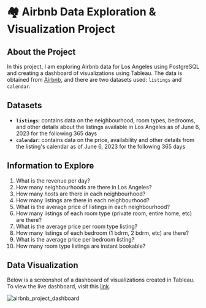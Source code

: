 # :houses: Airbnb Data Exploration & Visualization Project

## About the Project
In this project, I am exploring Airbnb data for Los Angeles using PostgreSQL and creating a dashboard of visualizations using Tableau. The data is obtained from [Airbnb](http://insideairbnb.com/get-the-data/), and there are two datasets used: `listings` and `calendar`. 

## Datasets
- **`listings`:** contains data on the neighbourhood, room types, bedrooms, and other details about the listings available in Los Angeles as of June 6, 2023 for the following 365 days
- **`calendar`:** contains data on the price, availability and other details from the listing's calendar as of June 6, 2023 for the following 365 days 
  
## Information to Explore
1. What is the revenue per day?
2. How many neighbourhoods are there in Los Angeles?
3. How many hosts are there in each neighbourhood?
4. How many listings are there in each neighbourhood?
5. What is the average price of listings in each neighbourhood?
6. How many listings of each room type (private room, entire home, etc) are there?
7. What is the average price per room type listing?
8. How many listings of each bedroom (1 bdrm, 2 bdrm, etc) are there? 
9. What is the average price per bedroom listing?
10. How many room type listings are instant bookable?

## Data Visualization
Below is a screenshot of a dashboard of visualizations created in Tableau. To view the live dashboard, visit this [link](https://public.tableau.com/app/profile/amandachen/viz/AirbnbProjectDashboard_16924029895140/Dashboard1).

![airbnb_project_dashboard](https://github.com/ajchen97/data-analysis-and-visualization-projects/assets/19737483/c47d581d-2581-4ecd-9968-ee74bd0a0902)
